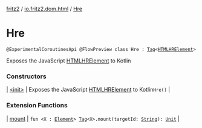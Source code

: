 [fritz2](../../index.md) / [io.fritz2.dom.html](../index.md) / [Hre](./index.md)

# Hre

`@ExperimentalCoroutinesApi @FlowPreview class Hre : `[`Tag`](../../io.fritz2.dom/-tag/index.md)`<`[`HTMLHRElement`](https://kotlinlang.org/api/latest/jvm/stdlib/org.w3c.dom/-h-t-m-l-h-r-element/index.html)`>`

Exposes the JavaScript [HTMLHRElement](https://developer.mozilla.org/en/docs/Web/API/HTMLHRElement) to Kotlin

### Constructors

| [&lt;init&gt;](-init-.md) | Exposes the JavaScript [HTMLHRElement](https://developer.mozilla.org/en/docs/Web/API/HTMLHRElement) to Kotlin`Hre()` |

### Extension Functions

| [mount](../../io.fritz2.dom/mount.md) | `fun <X : `[`Element`](https://kotlinlang.org/api/latest/jvm/stdlib/org.w3c.dom/-element/index.html)`> `[`Tag`](../../io.fritz2.dom/-tag/index.md)`<X>.mount(targetId: `[`String`](https://kotlinlang.org/api/latest/jvm/stdlib/kotlin/-string/index.html)`): `[`Unit`](https://kotlinlang.org/api/latest/jvm/stdlib/kotlin/-unit/index.html) |

